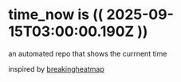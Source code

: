 # time_now is (( 2025-09-15T03:00:00.190Z ))

an automated repo that shows the currnent time

inspired by [breakingheatmap](https://github.com/breakingheatmap/breakingheatmap)